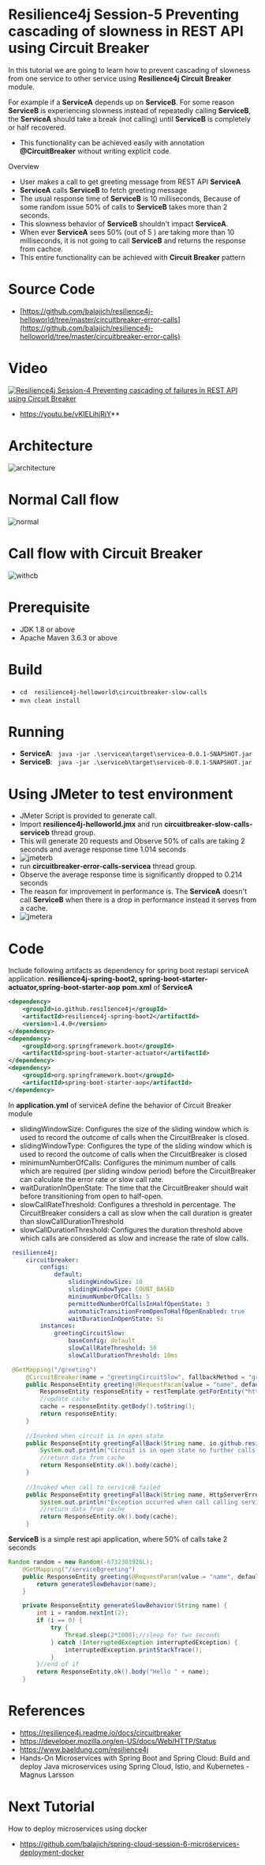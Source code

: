 # Resilience4j Session-5  Preventing cascading of slowness in REST API using Circuit Breaker 
In  this tutorial we are going to learn how to prevent cascading of slowness from one service to other service using 
**Resilience4j Circuit Breaker** module.

For example if a **ServiceA** depends up on **ServiceB**. For some reason **ServiceB** is experiencing slowness 
instead of repeatedly calling **ServiceB**, the **ServiceA** should take a break (not calling) until **ServiceB** is completely or half recovered.   

- This functionality can be achieved easily with annotation **@CircuitBreaker** without writing explicit code. 

Overview
- User makes a call to get greeting message from  REST API **ServiceA**
- **ServiceA** calls **ServiceB** to fetch greeting message
- The usual response time of **ServiceB** is 10 milliseconds, Because of some random issue 50% of calls to **ServiceB** takes more than 2 seconds.
- This slowness behavior of **ServiceB** shouldn't impact **ServiceA**.
- When ever **ServiceA** sees 50% (out of 5 ) are taking more than 10 milliseconds, it is not going to call **ServiceB** and returns the response from cachce.
- This entire functionality can be achieved with  **Circuit Breaker** pattern
# Source Code 
- [https://github.com/balajich/resilience4j-helloworld/tree/master/circuitbreaker-error-calls](https://github.com/balajich/resilience4j-helloworld/tree/master/circuitbreaker-error-calls) 
# Video
[![Resilience4j Session-4  Preventing cascading of failures in REST API using Circuit Breaker](https://img.youtube.com/vi/vKIELihjRjY/0.jpg)](https://www.youtube.com/watch?v=vKIELihjRjY)
- https://youtu.be/vKIELihjRjY**
# Architecture
![architecture](circuitbreaker-slow-calls-architecture.png "architecture")
# Normal Call flow
![normal](circuitbreaker-slow-calls-normal.png "normal")
# Call flow with Circuit Breaker
![withcb](circuitbreaker-slow-calls-withcb.png "withcb")
# Prerequisite
- JDK 1.8 or above
- Apache Maven 3.6.3 or above
# Build
- ``` cd  resilience4j-helloworld\circuitbreaker-slow-calls ```
- ``` mvn clean install ```

# Running 
- **ServiceA**: ```  java -jar .\servicea\target\servicea-0.0.1-SNAPSHOT.jar  ```
- **ServiceB**: ```  java -jar .\serviceb\target\serviceb-0.0.1-SNAPSHOT.jar  ```

# Using JMeter to test environment
- JMeter Script is provided to generate call.
- Import **resilience4j-helloworld.jmx** and run **circuitbreaker-slow-calls-serviceb** thread group.
- This will generate 20 requests and Observe 50% of calls are taking 2 seconds and average response time 1.014 seconds
- ![jmeterb](circuitbreaker-slow-calls-jmeterb.png "jmeterb")
- run **circuitbreaker-error-calls-servicea** thread group.
- Observe the average response time is significantly dropped to 0.214 seconds
- The reason for improvement in performance is. The **ServiceA** doesn't call **ServiceB** when there is a drop in performance instead
it serves from a cache. 
- ![jmetera](circuitbreaker-slow-calls-jmetera.png "jmetera")

# Code
Include following artifacts as dependency for spring boot restapi serviceA application. **resilience4j-spring-boot2,
spring-boot-starter-actuator,spring-boot-starter-aop**
**pom.xml** of **ServiceA**
```xml
<dependency>
    <groupId>io.github.resilience4j</groupId>
    <artifactId>resilience4j-spring-boot2</artifactId>
    <version>1.4.0</version>
</dependency>
<dependency>
    <groupId>org.springframework.boot</groupId>
    <artifactId>spring-boot-starter-actuator</artifactId>
</dependency>
<dependency>
    <groupId>org.springframework.boot</groupId>
    <artifactId>spring-boot-starter-aop</artifactId>
</dependency>
```
In **application.yml** of serviceA define the behavior of Circuit Breaker module
- slidingWindowSize: Configures the size of the sliding window which is used to record the outcome of calls when the CircuitBreaker is closed.
- slidingWindowType: Configures the type of the sliding window which is used to record the outcome of calls when the CircuitBreaker is closed
- minimumNumberOfCalls: Configures the minimum number of calls which are required (per sliding window period) before the CircuitBreaker can calculate the error rate or slow call rate.
- waitDurationInOpenState: The time that the CircuitBreaker should wait before transitioning from open to half-open.
- slowCallRateThreshold: Configures a threshold in percentage. The CircuitBreaker considers a call as slow when the call duration is greater than slowCallDurationThreshold
- slowCallDurationThreshold: Configures the duration threshold above which calls are considered as slow and increase the rate of slow calls.
```yaml
 resilience4j:
     circuitbreaker:
         configs:
             default:
                 slidingWindowSize: 10
                 slidingWindowType: COUNT_BASED
                 minimumNumberOfCalls: 5
                 permittedNumberOfCallsInHalfOpenState: 3
                 automaticTransitionFromOpenToHalfOpenEnabled: true
                 waitDurationInOpenState: 5s
         instances:
             greetingCircuitSlow:
                 baseConfig: default
                 slowCallRateThreshold: 50
                 slowCallDurationThreshold: 10ms
```
```java
 @GetMapping("/greeting")
     @CircuitBreaker(name = "greetingCircuitSlow", fallbackMethod = "greetingFallBack")
     public ResponseEntity greeting(@RequestParam(value = "name", defaultValue = "World") String name) {
         ResponseEntity responseEntity = restTemplate.getForEntity("http://localhost:8081/serviceBgreeting?name=" + name, String.class);
         //update cache
         cache = responseEntity.getBody().toString();
         return responseEntity;
     }
 
     //Invoked when circuit is in open state
     public ResponseEntity greetingFallBack(String name, io.github.resilience4j.circuitbreaker.CallNotPermittedException ex) {
         System.out.println("Circuit is in open state no further calls are accepted");
         //return data from cache
         return ResponseEntity.ok().body(cache);
     }
 
     //Invoked when call to serviceB failed
     public ResponseEntity greetingFallBack(String name, HttpServerErrorException ex) {
         System.out.println("Exception occurred when call calling service B");
         //return data from cache
         return ResponseEntity.ok().body(cache);
     }
```
****ServiceB**** is a simple rest api application, where 50% of calls take 2 seconds
```java
Random random = new Random(-6732303926L);
    @GetMapping("/serviceBgreeting")
    public ResponseEntity greeting(@RequestParam(value = "name", defaultValue = "serviceB") String name) {
        return generateSlowBehavior(name);
    }

    private ResponseEntity generateSlowBehavior(String name) {
        int i = random.nextInt(2);
        if (i == 0) {
            try {
                Thread.sleep(2*1000);//sleep for two seconds
            } catch (InterruptedException interruptedException) {
                interruptedException.printStackTrace();
            }
        }//end of if
        return ResponseEntity.ok().body("Hello " + name);
    }
```

# References
- https://resilience4j.readme.io/docs/circuitbreaker
- https://developer.mozilla.org/en-US/docs/Web/HTTP/Status
- https://www.baeldung.com/resilience4j
- Hands-On Microservices with Spring Boot and Spring Cloud: Build and deploy Java microservices 
using Spring Cloud, Istio, and Kubernetes -Magnus Larsson
# Next Tutorial
How to deploy microservices using docker
- https://github.com/balajich/spring-cloud-session-6-microservices-deployment-docker